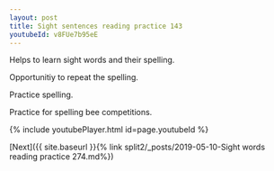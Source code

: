 ```yaml
---
layout: post
title: Sight sentences reading practice 143
youtubeId: v8FUe7b95eE
---
```

 
 
Helps to learn sight words and their spelling.

Opportunitiy to repeat the spelling. 

Practice spelling. 
 
Practice for spelling bee competitions. 
 
{% include youtubePlayer.html id=page.youtubeId %}
 
 

[Next]({{ site.baseurl }}{% link  split2/_posts/2019-05-10-Sight words reading practice 274.md%})
 
